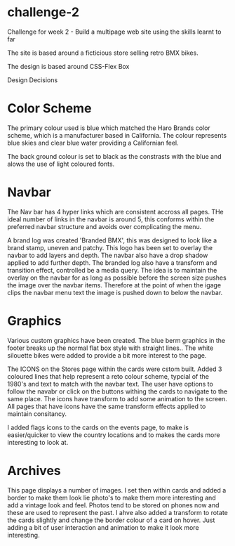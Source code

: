 # challenge-2

Challenge for week 2 - Build a multipage web site using the skills learnt to far

The site is based around a ficticious store selling retro BMX bikes.

The design is based around CSS-Flex Box

Design Decisions

# Color Scheme

The primary colour used is blue which matched the Haro Brands color scheme, which is a manufacturer based in California. The colour represents blue skies and clear blue water providing a Californian feel.

The back ground colour is set to black as the constrasts with the blue and alows the use of light coloured fonts.

# Navbar

The Nav bar has 4 hyper links which are consistent accross all pages. THe ideal number of links in the navbar is around 5, this conforms within the preferred navbar structure and avoids over complicating the menu.

A brand log was created 'Branded BMX', this was designed to look like a brand stamp, uneven and patchy. This logo has been set to overlay the navbar to add layers and depth. The navbar also have a drop shadow applied to add further depth. The branded log also have a transform and transition effect, controlled be a media query. The idea is to maintain the overlay on the navbar for as long as possible before the screen size pushes the image over the navbar items. Therefore at the point of when the igage clips the navbar menu text the image is pushed down to below the navbar.

# Graphics

Various custom graphics have been created. The blue berm graphics in the footer breaks up the normal flat box style with straight lines.. The white silouette bikes were added to provide a bit more interest to the page.

The ICONS on the Stores page within the cards were cstom built. Added 3 coloured lines that help represent a reto colour scheme, typcial of the 1980's and text to match with the navbar text. The user have options to follow the navabr or click on the buttons withing the cards to navigate to the same place. The icons have transform to add some animation to the screen. All pages that have icons have the same transform effects applied to maintain consitancy.

I added flags icons to the cards on the events page, to make is easier/quicker to view the country locations and to makes the cards more interesting to look at.

# Archives

This page displays a number of images. I set then within cards and added a border to make them look lie photo's to make them more interesting and add a vintage look and feel. Photos tend to be stored on phones now and these are used to represent the past. I ahve also added a transform to rotate the cards slightly and change the border colour of a card on hover. Just adding a bit of user interaction and animation to make it look more interesting.
